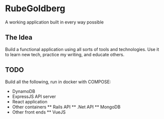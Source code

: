 # RubeGoldberg
A working application built in every way possible

## The Idea
Build a functional application using all sorts of tools and technologies.  Use it to learn new tech, practice my writing, and educate others.

## TODO

Build all the following, run in docker with COMPOSE:

* DynamoDB
* ExpressJS API server
* React application
* Other containers
** Rails API
** .Net API
** MongoDB
* Other front ends
** VueJS
